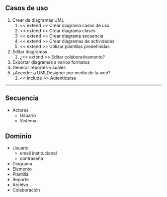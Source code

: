 
## Casos de uso
1. Crear de diagramas UML
	1. << extend >> Crear diagrama casos de uso
	2. << extend >> Crear diagrama clases
	3. << extend >> Crear diagrama secuencia
	4. << extend >> Crear diagramas de actividades
	5.  << extend >> Utilizar plantillas predefinidas
2. Editar diagramas
	1. ¿<< extend >> Editar colaborativamente?
3. Exportar diagramas a varios formatos
4. Generar reportes visuales
5. ¿Acceder a UMLDesigner por medio de la web?
	1. << include >> Autenticarse

---

## Secuencia
- Actores
	- Usuario
	- Sistema


## Dominio
- Usuario
	- email institucional
	- contraseña
- Diagrama
- Elemento
- Plantilla
- Reporte
- Archivo
- Colaboración